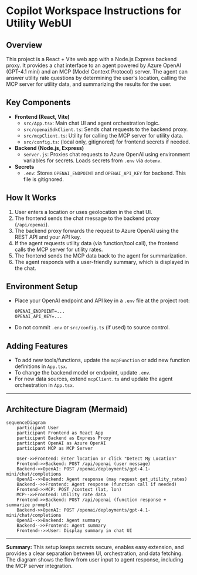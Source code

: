 # Copilot Workspace Instructions for Utility WebUI

## Overview
This project is a React + Vite web app with a Node.js Express backend proxy. It provides a chat interface to an agent powered by Azure OpenAI (GPT-4.1 mini) and an MCP (Model Context Protocol) server. The agent can answer utility rate questions by determining the user's location, calling the MCP server for utility data, and summarizing the results for the user.

## Key Components
- **Frontend (React, Vite)**
  - `src/App.tsx`: Main chat UI and agent orchestration logic.
  - `src/openaiSdkClient.ts`: Sends chat requests to the backend proxy.
  - `src/mcpClient.ts`: Utility for calling the MCP server for utility data.
  - `src/config.ts`: (local only, gitignored) for frontend secrets if needed.
- **Backend (Node.js, Express)**
  - `server.js`: Proxies chat requests to Azure OpenAI using environment variables for secrets. Loads secrets from `.env` via `dotenv`.
- **Secrets**
  - `.env`: Stores `OPENAI_ENDPOINT` and `OPENAI_API_KEY` for backend. This file is gitignored.

## How It Works
1. User enters a location or uses geolocation in the chat UI.
2. The frontend sends the chat message to the backend proxy (`/api/openai`).
3. The backend proxy forwards the request to Azure OpenAI using the REST API and your API key.
4. If the agent requests utility data (via function/tool call), the frontend calls the MCP server for utility rates.
5. The frontend sends the MCP data back to the agent for summarization.
6. The agent responds with a user-friendly summary, which is displayed in the chat.

## Environment Setup
- Place your OpenAI endpoint and API key in a `.env` file at the project root:
  ```
  OPENAI_ENDPOINT=...
  OPENAI_API_KEY=...
  ```
- Do not commit `.env` or `src/config.ts` (if used) to source control.

## Adding Features
- To add new tools/functions, update the `mcpFunction` or add new function definitions in `App.tsx`.
- To change the backend model or endpoint, update `.env`.
- For new data sources, extend `mcpClient.ts` and update the agent orchestration in `App.tsx`.

---

## Architecture Diagram (Mermaid)

```mermaid
sequenceDiagram
    participant User
    participant Frontend as React App
    participant Backend as Express Proxy
    participant OpenAI as Azure OpenAI
    participant MCP as MCP Server

    User->>Frontend: Enter location or click "Detect My Location"
    Frontend->>Backend: POST /api/openai (user message)
    Backend->>OpenAI: POST /openai/deployments/gpt-4.1-mini/chat/completions
    OpenAI-->>Backend: Agent response (may request get_utility_rates)
    Backend-->>Frontend: Agent response (function call if needed)
    Frontend->>MCP: POST /context (lat, lon)
    MCP-->>Frontend: Utility rate data
    Frontend->>Backend: POST /api/openai (function response + summarize prompt)
    Backend->>OpenAI: POST /openai/deployments/gpt-4.1-mini/chat/completions
    OpenAI-->>Backend: Agent summary
    Backend-->>Frontend: Agent summary
    Frontend-->>User: Display summary in chat UI
```

---

**Summary:**
This setup keeps secrets secure, enables easy extension, and provides a clear separation between UI, orchestration, and data fetching. The diagram shows the flow from user input to agent response, including the MCP server integration.
